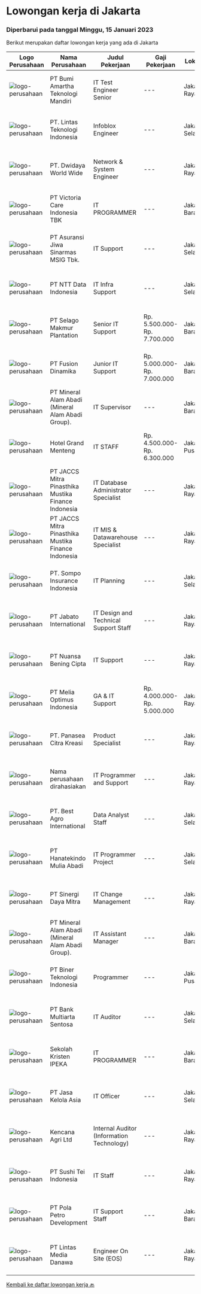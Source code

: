 
  # Lowongan kerja di Jakarta

  ### Diperbarui pada tanggal Minggu, 15 Januari 2023

  Berikut merupakan daftar lowongan kerja yang ada di Jakarta

  |Logo Perusahaan | Nama Perusahaan | Judul Pekerjaan | Gaji Pekerjaan | Lokasi | Deskripsi | Tanggal diunggah | Pranala |
  | -------------- | --------------- | --------------- | --------- | --------- | -------------- | ------- | ----------- |
  |![logo-perusahaan](https://image-service-cdn.seek.com.au/3f8501eb9d791012bb592c57fc8065efc5d6ea2a/ee4dce1061f3f616224767ad58cb2fc751b8d2dc)|PT Bumi Amartha Teknologi Mandiri|IT Test Engineer Senior|---|Jakarta Raya|Job Requirements: At least 3 year's experience as a Quality Assurance Tester Manual Coordinate with related Business Units/Users in making UAT/System...|Sabtu, 14 Januari 2023|https://www.jobstreet.co.id/id/job/it-test-engineer-senior-4170320?token=0~cd4aef6d-188a-4084-b6f1-db995c55805f&sectionRank=1&jobId=jobstreet-id-job-4170320|
|![logo-perusahaan](https://image-service-cdn.seek.com.au/5c6ccdc29f4e281af508ecd56e5a2231541b9291/ee4dce1061f3f616224767ad58cb2fc751b8d2dc)|PT. Lintas Teknologi Indonesia|Infoblox Engineer|---|Jakarta Selatan|Job Description: Provide remote technical support and advocate of customer requests or issues by research, diagnose, troubleshoot, and identify...|Sabtu, 14 Januari 2023|https://www.jobstreet.co.id/id/job/infoblox-engineer-4161890?token=0~cd4aef6d-188a-4084-b6f1-db995c55805f&sectionRank=2&jobId=jobstreet-id-job-4161890|
|![logo-perusahaan](https://image-service-cdn.seek.com.au/9be56c9d83435a9153c0191cdf45584c9ba40093/ee4dce1061f3f616224767ad58cb2fc751b8d2dc)|PT. Dwidaya World Wide|Network & System Engineer|---|Jakarta Raya|Tugas &amp; Tanggung Jawab: Bertanggung jawab melakukan pembangunan dan operasional terkait dengan jaringan, server dan system. Melakukan kegiatan...|Jumat, 13 Januari 2023|https://www.jobstreet.co.id/id/job/network-system-engineer-4182183?token=0~cd4aef6d-188a-4084-b6f1-db995c55805f&sectionRank=3&jobId=jobstreet-id-job-4182183|
|![logo-perusahaan](https://image-service-cdn.seek.com.au/1f0a6590d71511e56bba5d441b9272c4536759f2/ee4dce1061f3f616224767ad58cb2fc751b8d2dc)|PT Victoria Care Indonesia TBK|IT PROGRAMMER|---|Jakarta Barat|Tugas dan Tanggung Jawab : Melakukan perancangan alur sistem dan data base Menyusun dan menulis dokumentasi pengembangan program Melakukan pengujian...|Jumat, 13 Januari 2023|https://www.jobstreet.co.id/id/job/it-programmer-4182061?token=0~cd4aef6d-188a-4084-b6f1-db995c55805f&sectionRank=4&jobId=jobstreet-id-job-4182061|
|![logo-perusahaan](https://image-service-cdn.seek.com.au/60cc9f069af066d8cabbff5978bed6902a86296e/ee4dce1061f3f616224767ad58cb2fc751b8d2dc)|PT Asuransi Jiwa Sinarmas MSIG Tbk.|IT Support|---|Jakarta Selatan|IT Supports are responsible for overseeing the daily performance of computer systems and answer user inquiries regarding computer software or hardware...|Jumat, 13 Januari 2023|https://www.jobstreet.co.id/id/job/it-support-4182670?token=0~cd4aef6d-188a-4084-b6f1-db995c55805f&sectionRank=5&jobId=jobstreet-id-job-4182670|
|![logo-perusahaan](https://image-service-cdn.seek.com.au/5c07f6241f19f0664e51c3542e05aead1ea7cc15/ee4dce1061f3f616224767ad58cb2fc751b8d2dc)|PT NTT Data Indonesia|IT Infra Support|---|Jakarta Selatan|NTT is a leading global IT solutions and services organisation that brings together people, data and things to create a better and more sustainable...|Jumat, 13 Januari 2023|https://www.jobstreet.co.id/id/job/it-infra-support-4182048?token=0~cd4aef6d-188a-4084-b6f1-db995c55805f&sectionRank=6&jobId=jobstreet-id-job-4182048|
|![logo-perusahaan](https://image-service-cdn.seek.com.au/38dda142188141360f81c924b5c906818008b897/ee4dce1061f3f616224767ad58cb2fc751b8d2dc)|PT Selago Makmur Plantation|Senior IT Support|Rp. 5.500.000-Rp. 7.700.000|Jakarta Barat|Tugas : Monitor Server dan Jaringan Perusahaan Membuat konsep dan design untuk pengembangan IT dan Perusahaan Melakukan trouble shooting untuk semua...|Jumat, 13 Januari 2023|https://www.jobstreet.co.id/id/job/senior-it-support-4182263?token=0~cd4aef6d-188a-4084-b6f1-db995c55805f&sectionRank=7&jobId=jobstreet-id-job-4182263|
|![logo-perusahaan](https://image-service-cdn.seek.com.au/005d8f00b7b9c9649daeb45219ba221d8c2188ea/ee4dce1061f3f616224767ad58cb2fc751b8d2dc)|PT Fusion Dinamika|Junior IT Support|Rp. 5.000.000-Rp. 7.000.000|Jakarta Barat|We are looking for technically skilled candidates with excellent interpersonal skills for the technical support position. Technical support officers...|Jumat, 13 Januari 2023|https://www.jobstreet.co.id/id/job/junior-it-support-4181340?token=0~cd4aef6d-188a-4084-b6f1-db995c55805f&sectionRank=8&jobId=jobstreet-id-job-4181340|
|![logo-perusahaan](https://image-service-cdn.seek.com.au/a9f04a0ff45023287947221752a50c111b07cb22/ee4dce1061f3f616224767ad58cb2fc751b8d2dc)|PT Mineral Alam Abadi (Mineral Alam Abadi Group).|IT Supervisor|---|Jakarta Barat|Job Description:1. Troubleshoot and resolve technical problems or issues related to computer software and systems. 2. Analyze, recommend, and...|Jumat, 13 Januari 2023|https://www.jobstreet.co.id/id/job/it-supervisor-4182385?token=0~cd4aef6d-188a-4084-b6f1-db995c55805f&sectionRank=9&jobId=jobstreet-id-job-4182385|
|![logo-perusahaan](https://image-service-cdn.seek.com.au/3d34f0f5b33e221a128730d8e4e66ff9b9001b9a/ee4dce1061f3f616224767ad58cb2fc751b8d2dc)|Hotel Grand Menteng|IT STAFF|Rp. 4.500.000-Rp. 6.300.000|Jakarta Pusat|Persyaratan : Lulusan Ilmu Komputer (D3/ S1) Usia max 40 Tahun Menguasai Ilmu Komputer (PC &amp; Jaringan) Siap bekerja dengan sistem shift...|Jumat, 13 Januari 2023|https://www.jobstreet.co.id/id/job/it-staff-4181659?token=0~cd4aef6d-188a-4084-b6f1-db995c55805f&sectionRank=10&jobId=jobstreet-id-job-4181659|
|![logo-perusahaan](https://image-service-cdn.seek.com.au/e05f949e5ee661a49f6acf8cbb0efe0aae6df298/ee4dce1061f3f616224767ad58cb2fc751b8d2dc)|PT JACCS Mitra Pinasthika Mustika Finance Indonesia|IT Database Administrator Specialist|---|Jakarta Raya|Candidate must possess at least a Bachelor's Degree, Information Technology or Information System Minimum 2 year experience in the same field,...|Sabtu, 14 Januari 2023|https://www.jobstreet.co.id/id/job/it-database-administrator-specialist-4162612?token=0~cd4aef6d-188a-4084-b6f1-db995c55805f&sectionRank=11&jobId=jobstreet-id-job-4162612|
|![logo-perusahaan](https://image-service-cdn.seek.com.au/e05f949e5ee661a49f6acf8cbb0efe0aae6df298/ee4dce1061f3f616224767ad58cb2fc751b8d2dc)|PT JACCS Mitra Pinasthika Mustika Finance Indonesia|IT MIS & Datawarehouse Specialist|---|Jakarta Raya|Job Description:  Maintenance and development of reports and business intelligence dashboards Analyzing data accuracy and data validity Ensuring...|Sabtu, 14 Januari 2023|https://www.jobstreet.co.id/id/job/it-mis-datawarehouse-specialist-4161945?token=0~cd4aef6d-188a-4084-b6f1-db995c55805f&sectionRank=12&jobId=jobstreet-id-job-4161945|
|![logo-perusahaan](https://image-service-cdn.seek.com.au/0357bd7451e331ad941b194197235042c6a0db80/ee4dce1061f3f616224767ad58cb2fc751b8d2dc)|PT. Sompo Insurance Indonesia|IT Planning|---|Jakarta Selatan|Job Description:IT Planning:    Arranging business request clarifications &amp; gathering information to gain an in-depth understanding of critical...|Jumat, 13 Januari 2023|https://www.jobstreet.co.id/id/job/it-planning-4181975?token=0~cd4aef6d-188a-4084-b6f1-db995c55805f&sectionRank=13&jobId=jobstreet-id-job-4181975|
|![logo-perusahaan](https://image-service-cdn.seek.com.au/aad3e20d3e3684b26b1eb290c3c3855ac9b9895e/ee4dce1061f3f616224767ad58cb2fc751b8d2dc)|PT Jabato International|IT Design and Technical Support Staff|---|Jakarta Raya|We are a Japanese company. It is a joint venture between a large Japanese travel agency (Nippon Travel Agency) and Toray, a textile manufacturer.We...|Rabu, 11 Januari 2023|https://www.jobstreet.co.id/id/job/it-design-and-technical-support-staff-4178082?token=0~cd4aef6d-188a-4084-b6f1-db995c55805f&sectionRank=14&jobId=jobstreet-id-job-4178082|
|![logo-perusahaan](https://image-service-cdn.seek.com.au/010d9808673866ec29baf50186b1d604285ff8b7/ee4dce1061f3f616224767ad58cb2fc751b8d2dc)|PT Nuansa Bening Cipta|IT Support|---|Jakarta Raya|Kualifikasi : Usia minimal 20 tahun Pendidikan minimal D3/S1 Teknik Informatika/Teknik Komputer/Manajemen Informatika/Teknik Elektro/Sistem...|Kamis, 12 Januari 2023|https://www.jobstreet.co.id/id/job/it-support-4180159?token=0~cd4aef6d-188a-4084-b6f1-db995c55805f&sectionRank=15&jobId=jobstreet-id-job-4180159|
|![logo-perusahaan](https://image-service-cdn.seek.com.au/9ab82a6fc52dea52a9c106c2b7437dde7b3d770a/ee4dce1061f3f616224767ad58cb2fc751b8d2dc)|PT Melia Optimus Indonesia|GA & IT Support|Rp. 4.000.000-Rp. 5.000.000|Jakarta Raya|GA &amp; IT SupportJob Requirements:1. Pendidikan minimal SMK/ D3/ S1 Teknik Komputer.2. Menguasai komputer dan internet.3. Pengalaman sebegai General...|Kamis, 12 Januari 2023|https://www.jobstreet.co.id/id/job/ga-it-support-4180540?token=0~cd4aef6d-188a-4084-b6f1-db995c55805f&sectionRank=16&jobId=jobstreet-id-job-4180540|
|![logo-perusahaan](https://image-service-cdn.seek.com.au/a7e63399bc1ff16edd033bad727f50d2cf7a2a6c/ee4dce1061f3f616224767ad58cb2fc751b8d2dc)|PT. Panasea Citra Kreasi|Product Specialist|---|Jakarta Raya|Job Description: Product Specialist is responsible for Manage daily operations of the IT related job in the company Develop new features of products...|Sabtu, 14 Januari 2023|https://www.jobstreet.co.id/id/job/product-specialist-4169157?token=0~cd4aef6d-188a-4084-b6f1-db995c55805f&sectionRank=17&jobId=jobstreet-id-job-4169157|
|![logo-perusahaan](https://i.ibb.co/sqvTCh9/112815900-stock-vector-no-image-available-icon-flat-vector.webp)|Nama perusahaan dirahasiakan|IT Programmer and Support|---|Jakarta Raya|Saat ini kami sedang mencari kandidat untuk dapat mengisi posisi IT dengan kualifikasi sebagai berikut:1. Associate Application Programmer - IT...|Kamis, 12 Januari 2023|https://www.jobstreet.co.id/id/job/it-programmer-and-support-4180251?token=0~cd4aef6d-188a-4084-b6f1-db995c55805f&sectionRank=18&jobId=jobstreet-id-job-4180251|
|![logo-perusahaan](https://image-service-cdn.seek.com.au/3a079baabae981f857a2283194d58bd24f61d8b4/ee4dce1061f3f616224767ad58cb2fc751b8d2dc)|PT. Best Agro International|Data Analyst Staff|---|Jakarta Selatan|Deskripsi Pekerjaan: Min. S1 dari berbagai jurusan, diutamakan dari latar belakang Sistem Informasi, Teknik Sipil, atau Teknik Industri. Melakukan...|Sabtu, 14 Januari 2023|https://www.jobstreet.co.id/id/job/data-analyst-staff-4183049?token=0~cd4aef6d-188a-4084-b6f1-db995c55805f&sectionRank=19&jobId=jobstreet-id-job-4183049|
|![logo-perusahaan](https://image-service-cdn.seek.com.au/06f88cbb9cbb218b35f49eb01a06fd3e68d05e42/ee4dce1061f3f616224767ad58cb2fc751b8d2dc)|PT Hanatekindo Mulia Abadi|IT Programmer Project|---|Jakarta Selatan|Deskripsi Pekerjaan : Membuat, mengembangkan dan memelihara basis kode dan fitur atau aplikasi baru. Mengelola database dan teknologi web server....|Sabtu, 14 Januari 2023|https://www.jobstreet.co.id/id/job/it-programmer-project-4161738?token=0~cd4aef6d-188a-4084-b6f1-db995c55805f&sectionRank=20&jobId=jobstreet-id-job-4161738|
|![logo-perusahaan](https://image-service-cdn.seek.com.au/0fee3baeda667afc1773b150df4731c008321595/ee4dce1061f3f616224767ad58cb2fc751b8d2dc)|PT Sinergi Daya Mitra|IT Change Management|---|Jakarta Raya|Melakukan peninjauan (Review) atas dokumen-dokumen perubahan sistem berdasarkan list yang di terima sesuai panduan yang berlaku. Melakukan koordinasi...|Jumat, 13 Januari 2023|https://www.jobstreet.co.id/id/job/it-change-management-4181936?token=0~cd4aef6d-188a-4084-b6f1-db995c55805f&sectionRank=21&jobId=jobstreet-id-job-4181936|
|![logo-perusahaan](https://image-service-cdn.seek.com.au/a9f04a0ff45023287947221752a50c111b07cb22/ee4dce1061f3f616224767ad58cb2fc751b8d2dc)|PT Mineral Alam Abadi (Mineral Alam Abadi Group).|IT Assistant Manager|---|Jakarta Barat|Job Description:1. Troubleshoot and resolve technical problems or issues related to computer software and systems. 2. Analyze, recommend, and...|Jumat, 13 Januari 2023|https://www.jobstreet.co.id/id/job/it-assistant-manager-4182399?token=0~cd4aef6d-188a-4084-b6f1-db995c55805f&sectionRank=22&jobId=jobstreet-id-job-4182399|
|![logo-perusahaan](https://image-service-cdn.seek.com.au/557b10038664f14731cc97bad1f5fdde5afbec79/ee4dce1061f3f616224767ad58cb2fc751b8d2dc)|PT Biner Teknologi Indonesia|Programmer|---|Jakarta Pusat|Kualifikasi: Pendidikan minimal SMK atau sederajat. Pengalaman bekerja sebagai programmer minimal 1 (satu) tahun. Menguasai salah satu dari bahasa...|Sabtu, 14 Januari 2023|https://www.jobstreet.co.id/id/job/programmer-4169958?token=0~cd4aef6d-188a-4084-b6f1-db995c55805f&sectionRank=23&jobId=jobstreet-id-job-4169958|
|![logo-perusahaan](https://image-service-cdn.seek.com.au/2706e7538ceae65c4a59d806ac1acd3c9a1c2e9f/ee4dce1061f3f616224767ad58cb2fc751b8d2dc)|PT Bank Multiarta Sentosa|IT Auditor|---|Jakarta Selatan|Deskripsi Pekerjaan IT Auditor: Melakukan penilaian secara independen terhadap kecukupan, efisiensi dan efektivitas pelaksanaan sistem pengendalian...|Jumat, 13 Januari 2023|https://www.jobstreet.co.id/id/job/it-auditor-4167408?token=0~cd4aef6d-188a-4084-b6f1-db995c55805f&sectionRank=24&jobId=jobstreet-id-job-4167408|
|![logo-perusahaan](https://image-service-cdn.seek.com.au/5c9049d23ed8ada0e17a41a652fe2e4ec84ff221/ee4dce1061f3f616224767ad58cb2fc751b8d2dc)|Sekolah Kristen IPEKA|IT PROGRAMMER|---|Jakarta Barat|Job Description: As a programmer, you will work on a project in a small but professional team. The team is led by a supervisor programmer with a large...|Sabtu, 14 Januari 2023|https://www.jobstreet.co.id/id/job/it-programmer-4170040?token=0~cd4aef6d-188a-4084-b6f1-db995c55805f&sectionRank=25&jobId=jobstreet-id-job-4170040|
|![logo-perusahaan](https://image-service-cdn.seek.com.au/57cfa506c4398dc5c6928fdb2063ce31bb8b6b7c/ee4dce1061f3f616224767ad58cb2fc751b8d2dc)|PT Jasa Kelola Asia|IT Officer|---|Jakarta Selatan|Database SQL / NOSQL Familiar dengan technology contrainer base (Docker, kubernates, etc.., Familiar dengan tools CICD Familiar dengan automation...|Jumat, 13 Januari 2023|https://www.jobstreet.co.id/id/job/it-officer-4182139?token=0~cd4aef6d-188a-4084-b6f1-db995c55805f&sectionRank=26&jobId=jobstreet-id-job-4182139|
|![logo-perusahaan](https://image-service-cdn.seek.com.au/4a3c807efc3b92b00766337d39dd50879b755289/ee4dce1061f3f616224767ad58cb2fc751b8d2dc)|Kencana Agri Ltd|Internal Auditor (Information Technology)|---|Jakarta Raya|Kualifikasi : Usia 30 - 40 tahun Pendidikan minimal D3 / S1 Teknik Informatika Berpengalaman sebagai IT Specialist/Eksternal Auditor selama 2 tahun...|Jumat, 13 Januari 2023|https://www.jobstreet.co.id/id/job/internal-auditor-information-technology-4181386?token=0~cd4aef6d-188a-4084-b6f1-db995c55805f&sectionRank=27&jobId=jobstreet-id-job-4181386|
|![logo-perusahaan](https://image-service-cdn.seek.com.au/77872cc12a252e23f75ed218958f87ae2e6771d8/ee4dce1061f3f616224767ad58cb2fc751b8d2dc)|PT Sushi Tei Indonesia|IT Staff|---|Jakarta Raya|Kualifikasi : Maksimal umur 25 tahun Berpengalaman minimal 1 Tahun di IT support Mampu melakukan instalasi komputer, software, jaringan LAN. Menguasai...|Selasa, 10 Januari 2023|https://www.jobstreet.co.id/id/job/it-staff-4176920?token=0~cd4aef6d-188a-4084-b6f1-db995c55805f&sectionRank=28&jobId=jobstreet-id-job-4176920|
|![logo-perusahaan](https://image-service-cdn.seek.com.au/51164d3a2804d4221cbb07e18fb291d7b1084a0f/ee4dce1061f3f616224767ad58cb2fc751b8d2dc)|PT Pola Petro Development|IT Support Staff|---|Jakarta Barat|PT. Pola Petro Development (https://polapetro.co.id/) adalah induk perusahaan yang menyediakan layanan korporasi kepada anak perusahaannya...|Kamis, 12 Januari 2023|https://www.jobstreet.co.id/id/job/it-support-staff-4179509?token=0~cd4aef6d-188a-4084-b6f1-db995c55805f&sectionRank=29&jobId=jobstreet-id-job-4179509|
|![logo-perusahaan](https://image-service-cdn.seek.com.au/4cc5b4edd8a09fb41741a122f57ee79a81b9a89e/ee4dce1061f3f616224767ad58cb2fc751b8d2dc)|PT Lintas Media Danawa|Engineer On Site (EOS)|---|Jakarta Raya|Kualifikasi yang dibutuhkan: Usian maksimal 30 Tahun Strong skill in network infrastructure (certified CCNP is a plus) Strong skill in Linux OS...|Sabtu, 14 Januari 2023|https://www.jobstreet.co.id/id/job/engineer-on-site-eos-4170412?token=0~cd4aef6d-188a-4084-b6f1-db995c55805f&sectionRank=30&jobId=jobstreet-id-job-4170412|


  [Kembali ke daftar lowongan kerja 🔙](../README.md#daftar-lowongan-kerja)
  